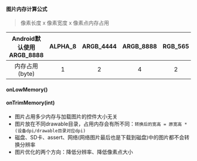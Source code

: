#### 图片内存计算公式
> 像素长度 x 像素宽度 x 像素点内存占用

Android默认使用ARGB_8888 | ALPHA_8 | ARGB_4444 | ARGB_8888 | RGB_565
:---: | :---: | :---: | :---: | :---:
内存占用(byte) | 1 | 2 | 4 | 2

#### onLowMemory()
#### onTrimMemory(int)


* 图片占用多少内存与加载图片的控件大小无关
* 图片放在不同drawable目录，占用内存会有所不同：`转换后的宽高 = 原宽高 * (设备dpi/drawable目录对应dpi)`
* 磁盘、SD卡、assert、网络(网络图片最后也是下载到磁盘)中的图片都不会转换分辨率
* 图片优化的两个方向：降低分辨率、降低像素点大小

